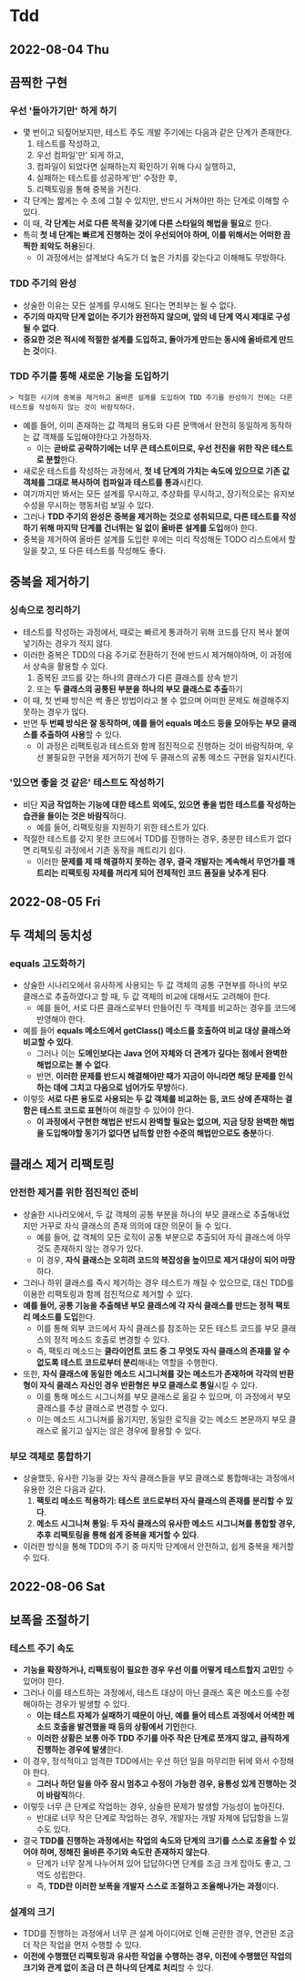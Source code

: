 # Tdd
## 2022-08-04 Thu
## 끔찍한 구현
### 우선 '돌아가기만' 하게 하기
* 몇 번이고 되짚어보지만, 테스트 주도 개발 주기에는 다음과 같은 단계가 존재한다.
  1. 테스트를 작성하고,
  2. 우선 컴파일'만' 되게 하고,
  3. 컴파일이 되었다면 실패하는지 확인하기 위해 다시 실행하고,
  4. 실패하는 테스트를 성공하게'만' 수정한 후,
  5. 리팩토링을 통해 중복을 거친다.
* 각 단계는 짧게는 수 초에 그칠 수 있지만, 반드시 거쳐야만 하는 단계로 이해할 수 있다.
* 이 때, **각 단계는 서로 다른 목적을 갖기에 다른 스타일의 해법을 필요**로 한다.
* 특히 **첫 네 단계는 빠르게 진행하는 것이 우선되어야 하며, 이를 위해서는 어떠한 끔찍한 죄악도 허용**된다.
  * 이 과정에서는 설계보다 속도가 더 높은 가치를 갖는다고 이해해도 무방하다.

### TDD 주기의 완성
* 상술한 이유는 모든 설계를 무시해도 된다는 면죄부는 될 수 없다.
* **주기의 마지막 단계 없이는 주기가 완전하지 않으며, 앞의 네 단계 역시 제대로 구성될 수 없다**.
* **중요한 것은 적시에 적절한 설계를 도입하고, 돌아가게 만드는 동시에 올바르게 만드는 것**이다.

### TDD 주기를 통해 새로운 기능을 도입하기
```
> 적절한 시기에 중복을 제거하고 올바른 설계를 도입하여 TDD 주기를 완성하기 전에는 다른 테스트를 작성하지 않는 것이 바람직하다.
```
* 예를 들어, 이미 존재하는 값 객체의 용도와 다른 문맥에서 완전히 동일하게 동작하는 값 객체를 도입해야한다고 가정하자.
  * 이는 **곧바로 공략하기에는 너무 큰 테스트이므로, 우선 전진을 위한 작은 테스트로 분할**한다.
* 새로운 테스트를 작성하는 과정에서, **첫 네 단계의 가치는 속도에 있으므로 기존 값 객체를 그대로 복사하여 컴파일과 테스트를 통과**시킨다.
* 여기까지만 봐서는 모든 설계를 무시하고, 추상화를 무시하고, 장기적으로는 유지보수성을 무시하는 행동처럼 보일 수 있다.
* 그러나 **TDD 주기의 완성은 중복을 제거하는 것으로 성취되므로, 다른 테스트를 작성하기 위해 마지막 단계를 건너뛰는 일 없이 올바른 설계를 도입**해야 한다.
* 중복을 제거하여 올바른 설계를 도입한 후에는 미리 작성해둔 TODO 리스트에서 할 일을 찾고, 또 다른 테스트를 작성해도 좋다.

## 중복을 제거하기
### 싱속으로 정리하기
* 테스트를 작성하는 과정에서, 때로는 빠르게 통과하기 위해 코드를 단지 복사 붙여넣기하는 경우가 적지 않다.
* 이러한 중복은 TDD의 다음 주기로 전환하기 전에 반드시 제거해야하며, 이 과정에서 상속을 활용할 수 있다.
  1. 중복된 코드를 갖는 하나의 클래스가 다른 클래스를 상속 받기
  2. 또는 **두 클래스의 공통된 부분을 하나의 부모 클래스로 추출**하기
* 이 때, 첫 번째 방식은 썩 좋은 방법이라고 볼 수 없으며 어떠한 문제도 해결해주지 못하는 경우가 많다.
* 반면 **두 번째 방식은 잘 동작하며, 예를 들어 equals 메소드 등을 모아두는 부모 클래스를 추출하여 사용**할 수 있다.
  * 이 과정은 리팩토링과 테스트와 함께 점진적으로 진행하는 것이 바람직하며, 우선 불필요한 구현을 제거하기 전에 두 클래스의 공통 메소드 구현을 일치시킨다.

### '있으면 좋을 것 같은' 테스트도 작성하기
* 비단 **지금 작업하는 기능에 대한 테스트 외에도, 있으면 좋을 법한 테스트를 작성하는 습관을 들이는 것은 바람직**하다.
  * 예를 들어, 리팩토링을 지원하기 위한 테스트가 있다.
* 적절한 테스트를 갖지 못한 코드에서 TDD를 진행하는 경우, 충분한 테스트가 없다면 리팩토링 과정에서 기존 동작을 깨트리기 쉽다.
  * 이러한 **문제를 제 때 해결하지 못하는 경우, 결국 개발자는 계속해서 무언가를 깨트리는 리팩토링 자체를 꺼리게 되어 전체적인 코드 품질을 낮추게 된다**.

## 2022-08-05 Fri
## 두 객체의 동치성
### equals 고도화하기
* 상술한 시나리오에서 유사하게 사용되는 두 값 객체의 공통 구현부를 하나의 부모 클래스로 추출하였다고 할 때, 두 값 객체의 비교에 대해서도 고려해야 한다.
  * 예를 들어, 서로 다른 클래스로부터 만들어진 두 객체를 비교하는 경우를 코드에 반영해야 한다.
* 예를 들어 **equals 메소드에서 getClass() 메소드를 호출하여 비교 대상 클래스와 비교할 수 있다**.
  * 그러나 이는 **도메인보다는 Java 언어 자체와 더 관계가 깊다는 점에서 완벽한 해법으로는 볼 수 없다**.
  * 반면, **이러한 문제를 반드시 해결해야만 때가 지금이 아니라면 해당 문제를 인식하는 데에 그치고 다음으로 넘어가도 무방**하다.
* 이렇듯 **서로 다른 용도로 사용되는 두 값 객체를 비교하는 등, 코드 상에 존재하는 결함은 테스트 코드로 표현**하여 해결할 수 있어야 한다.
  * **이 과정에서 구현한 해법은 반드시 완벽할 필요는 없으며, 지금 당장 완벽한 해법을 도입해야할 동기가 없다면 납득할 만한 수준의 해법만으로도 충분**하다.

## 클래스 제거 리팩토링
### 안전한 제거를 위한 점진적인 준비
* 상술한 시나리오에서, 두 값 객체의 공통 부분을 하나의 부모 클래스로 추출해내었지만 거꾸로 자식 클래스의 존재 의의에 대한 의문이 들 수 있다.
  * 예를 들어, 값 객체의 모든 로직이 공통 부분으로 추출되어 자식 클래스에 아무것도 존재하지 않는 경우가 있다.
  * 이 경우, **자식 클래스는 오히려 코드의 복잡성을 높이므로 제거 대상이 되어 마땅**하다.
* 그러나 하위 클래스를 즉시 제거하는 경우 테스트가 깨질 수 있으므로, 대신 TDD를 이용한 리팩토링과 함께 점진적으로 제거할 수 있다.
* **예를 들어, 공통 기능을 추출해낸 부모 클래스에 각 자식 클래스를 만드는 정적 팩토리 메소드를 도입**한다.
  * 이를 통해 외부 코드에서 자식 클래스를 참조하는 모든 테스트 코드를 부모 클래스의 정적 메소드 호출로 변경할 수 있다.
  * 즉, 팩토리 메소드는 **클라이언트 코드 중 그 무엇도 자식 클래스의 존재를 알 수 없도록 테스트 코드로부터 분리**해내는 역할을 수행한다.
* 또한, **자식 클래스에 동일한 메소드 시그니쳐를 갖는 메소드가 존재하며 각각의 반환형이 자식 클래스 자신인 경우 반환형은 부모 클래스로 통일**시킬 수 있다.
  * 이를 통해 메소드 시그니쳐를 부모 클래스로 옮길 수 있으며, 이 과정에서 부모 클래스를 추상 클래스로 변경할 수 있다.
  * 이는 메소드 시그니쳐를 옮기지만, 동일한 로직을 갖는 메소드 본문까지 부모 클래스로 옮기고 싶지는 않은 경우에 활용할 수 있다.

### 부모 객체로 통합하기
* 상술했듯, 유사한 기능을 갖는 자식 클래스들을 부모 클래스로 통합해내는 과정에서 유용한 것은 다음과 같다.
  1. **팩토리 메소드 적용하기: 테스트 코드로부터 자식 클래스의 존재를 분리할 수 있다**.
  2. **메소드 시그니쳐 통일: 두 자식 클래스의 유사한 메소드 시그니쳐를 통합할 경우, 추후 리팩토링을 통해 쉽게 중복을 제거할 수 있다**.
* 이러한 방식을 통해 TDD의 주기 중 마지막 단계에서 안전하고, 쉽게 중복을 제거할 수 있다.

## 2022-08-06 Sat
## 보폭을 조절하기
### 테스트 주기 속도
* **기능을 확장하거나, 리팩토링이 필요한 경우 우선 이를 어떻게 테스트할지 고민**할 수 있어야 한다. 
* 그러나 이를 테스트하는 과정에서, 테스트 대상이 아닌 클래스 혹은 메소드를 수정해야하는 경우가 발생할 수 있다.
  * **이는 테스트 자체가 실패하기 때문이 아닌, 예를 들어 테스트 과정에서 어색한 메소드 호출을 발견했을 때 등의 상황에서 기인**한다.
  * **이러한 상황은 보통 아주 TDD 주기를 아주 작은 단계로 쪼개지 않고, 큼직하게 진행하는 경우에 발생**한다.
* 이 경우, 정석적이고 엄격한 TDD에서는 우선 하던 일을 마무리한 뒤에 와서 수정해야 한다.
  * **그러나 하던 일을 아주 잠시 멈추고 수정이 가능한 경우, 융통성 있게 진행하는 것이 바람직**하다.
* 이렇듯 너무 큰 단계로 작업하는 경우, 상술한 문제가 발생할 가능성이 높아진다.
  * 반대로 너무 작은 단계로 작업하는 경우, 개발자는 개발 자체에 답답함을 느낄 수도 있다.
* 결국 **TDD를 진행하는 과정에서는 작업의 속도와 단계의 크기를 스스로 조율할 수 있어야 하며, 정해진 올바른 주기와 속도란 존재하지 않는다**. 
  * 단계가 너무 잘게 나누어져 있어 답답하다면 단계를 조금 크게 잡아도 좋고, 그 역도 성립한다.
  * 즉, **TDD란 이러한 보폭을 개발자 스스로 조절하고 조율해나가는 과정**이다.

### 설계의 크기
* TDD를 진행하는 과정에서 너무 큰 설계 아이디어로 인해 곤란한 경우, 연관된 조금 더 작은 작업을 먼저 수행할 수 있다.
* **이전에 수행했던 리팩토링과 유사한 작업을 수행하는 경우, 이전에 수행했던 작업의 크기와 관계 없이 조금 더 큰 하나의 단계로 처리**할 수 있다.